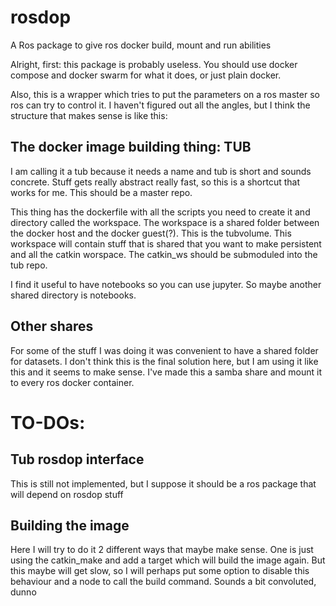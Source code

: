# rosdop
A Ros package to give ros docker build, mount and run abilities

Alright, first: this package is probably useless. You should use docker compose and docker swarm for what it does, or just plain docker.

Also, this is a wrapper which tries to put the parameters on a ros master so ros can try to control it. I haven't figured out all the angles, but I think the structure that makes sense is like this:


## The docker image building thing: TUB

I am calling it a tub because it needs a name and tub is short and sounds concrete. Stuff gets really abstract really fast, so this is a shortcut that works for me. This should be a master repo.

This thing has the dockerfile with all the scripts you need to create it and directory called the workspace. The workspace is a shared folder between the docker host and the docker guest(?). This is the tubvolume. This workspace will contain stuff that is shared that you want to make persistent and all the catkin worspace. The catkin_ws should be submoduled into the tub repo.

I find it useful to have notebooks so you can use jupyter. So maybe another shared directory is notebooks.

## Other shares

For some of the stuff I was doing it was convenient to have a shared folder for datasets. I don't think this is the final solution here, but I am using it like this and it seems to make sense. I've made this a samba share and mount it to every ros docker container. 

# TO-DOs:


## Tub rosdop interface

This is still not implemented, but I suppose it should be a ros package that will depend on rosdop stuff

## Building the image

Here I will try to do it 2 different ways that maybe make sense. One is just using the catkin_make and add a target which will build the image again. But this maybe will get slow, so I will perhaps put some option to disable this behaviour and a node to call the build command. Sounds a bit convoluted, dunno
